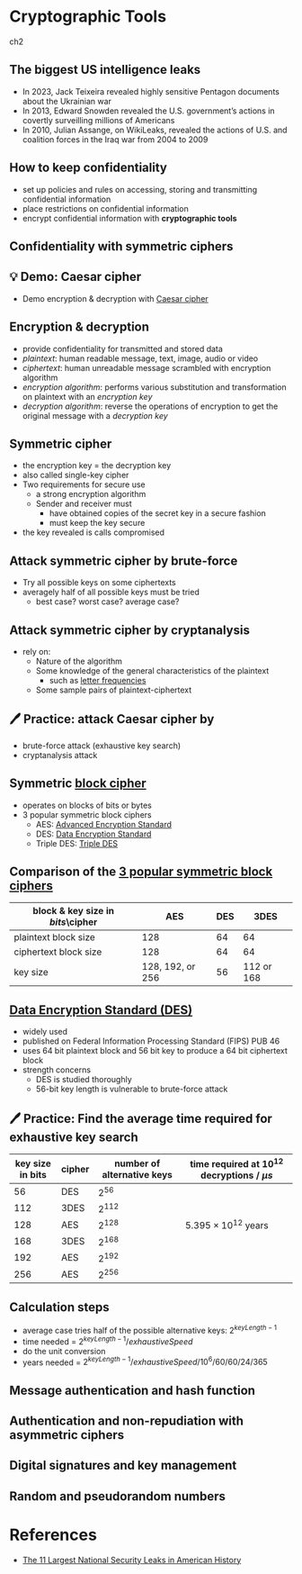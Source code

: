 # Cryptographic Tools
ch2

The biggest US intelligence leaks
---
- In 2023, Jack Teixeira revealed highly sensitive Pentagon documents about the Ukrainian war
- In 2013, Edward Snowden revealed the U.S. government’s actions in covertly surveilling millions of Americans
- In 2010, Julian Assange, on WikiLeaks, revealed the actions of U.S. and coalition forces in the Iraq war from 2004 to 2009


How to keep confidentiality
---
- set up policies and rules on accessing, storing and transmitting confidential information
- place restrictions on confidential information 
- encrypt confidential information with **cryptographic tools**



## Confidentiality with symmetric ciphers

💡 Demo: Caesar cipher 
---
- Demo encryption & decryption with [Caesar cipher](https://www.xarg.org/tools/caesar-cipher/)


Encryption & decryption
---
- provide confidentiality for transmitted and stored data
- *plaintext*: human readable message, text, image, audio or video
- *ciphertext*: human unreadable message scrambled with encryption algorithm
- *encryption algorithm*: performs various substitution and transformation on plaintext with an *encryption key*
- *decryption algorithm*: reverse the operations of encryption to get the original message with a *decryption key*



Symmetric cipher
---
- the encryption key = the decryption key
- also called single-key cipher
- Two requirements for secure use
  - a strong encryption algorithm
  - Sender and receiver must 
    - have obtained copies of the secret key in a secure fashion
    - must keep the key secure
- the key revealed is calls compromised


Attack symmetric cipher by **brute-force**
---
- Try all possible keys on some ciphertexts
- averagely half of all possible keys must be tried
  - best case? worst case? average case?


Attack symmetric cipher by **cryptanalysis**
---
- rely on:
  - Nature of the algorithm
  - Some knowledge of the general characteristics of the plaintext
    - such as [letter frequencies](https://en.wikipedia.org/wiki/Letter_frequency)
  - Some sample pairs of plaintext-ciphertext


🖊️ Practice: attack Caesar cipher by 
---
-  brute-force attack (exhaustive key search)
-  cryptanalysis attack


Symmetric [block cipher](https://en.wikipedia.org/wiki/Block_cipher)
---
- operates on blocks of bits or bytes
- 3 popular symmetric block ciphers
  - AES: [Advanced Encryption Standard](https://en.wikipedia.org/wiki/Advanced_Encryption_Standard)
  - DES: [Data Encryption Standard](https://en.wikipedia.org/wiki/Data_Encryption_Standard)
  - Triple DES: [Triple DES](https://en.wikipedia.org/wiki/Triple_DES)


Comparison of the [3 popular symmetric block ciphers](https://en.wikipedia.org/wiki/Cipher_security_summary)
---
| block & key size in *bits*\cipher | AES | DES | 3DES |
| --- | --- | --- | --- |
| plaintext block size | 128 | 64 | 64 |
| ciphertext block size | 128 | 64 | 64 |
| key size | 128, 192, or 256 | 56 | 112 or 168 |


[Data Encryption Standard (DES)](https://en.wikipedia.org/wiki/Data_Encryption_Standard)
---
- widely used
- published on Federal Information Processing Standard (FIPS) PUB 46
- uses 64 bit plaintext block and 56 bit key to produce a 64 bit ciphertext block
- strength concerns
  - DES is studied thoroughly
  - 56-bit key length is vulnerable to brute-force attack


🖊️ Practice: Find the average time required for exhaustive key search
---
| key size in bits | cipher | number of alternative keys | time required at $10^{12}$ decryptions / $\mu s$ |
| --- | --- | --- | --- |
| 56 | DES | $2^{56}$ |  |
| 112 | 3DES | $2^{112}$ |  |
| 128 | AES | $2^{128}$ | $5.395 \times 10^{12}$ years |
| 168 | 3DES | $2^{168}$ |  |
| 192 | AES | $2^{192}$ |  |
| 256 | AES | $2^{256}$ |  |

Calculation steps
---
- average case tries half of the possible alternative keys: $2^{keyLength-1}$
- time needed = $2^{keyLength-1}/exhaustiveSpeed$
- do the unit conversion
- years needed = $2^{keyLength-1}/exhaustiveSpeed/10^6/60/60/24/365$


## Message authentication and hash function


## Authentication and non-repudiation with asymmetric ciphers


## Digital signatures and key management

## Random and pseudorandom numbers


# References
- [The 11 Largest National Security Leaks in American History](https://www.saturdayeveningpost.com/2022/09/the-11-largest-national-security-leaks-in-american-history/)